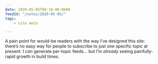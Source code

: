```yaml
---
date: 2020-05-05T08:10:00-0600
feedId: "/notes/2020-05-05/"
tags:
    - site meta

---
```


A pain point for would-be readers with the way I’ve designed this site: there’s no easy way for people to subscribe to just one specific topic at present. I *can* generate per-topic feeds… but I’m *already* seeing painfully-rapid growth in build times.